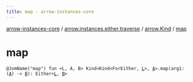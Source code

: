 ```yaml
---
title: map - arrow-instances-core
---
```


[arrow-instances-core](../../index.html) / [arrow.instances.either.traverse](../index.html) / [arrow.Kind](index.html) / [map](./map.html)

# map

`@JvmName("map") fun <L, A, B> Kind<Kind<ForEither, `[`L`](map.html#L)`>, `[`A`](map.html#A)`>.map(arg1: (`[`A`](map.html#A)`) -> `[`B`](map.html#B)`): Either<`[`L`](map.html#L)`, `[`B`](map.html#B)`>`